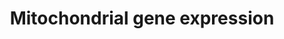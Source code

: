---
annotations:
- id: PW:0001333
  parent: regulatory pathway
  type: Pathway Ontology
  value: mitochondrial transcription pathway
authors:
- Mkutmon
- MaintBot
- Eweitz
- Egonw
citedin: ''
communities: []
description: Numerous nuclear-encoded genes co-ordinate the expression of genes encoded
  on the mitochondrial genome.
last-edited: 2025-07-17
ndex: null
organisms:
- Bos taurus
redirect_from:
- /index.php/Pathway:WP3134
- /instance/WP3134
- /instance/WP3134_r140001
revision: r140001
schema-jsonld:
- '@context': https://schema.org/
  '@id': https://wikipathways.github.io/pathways/WP3134.html
  '@type': Dataset
  creator:
    '@type': Organization
    name: WikiPathways
  description: Numerous nuclear-encoded genes co-ordinate the expression of genes
    encoded on the mitochondrial genome.
  keywords:
  - CAMK4
  - CREB1
  - Ca²⁺
  - ESRRA
  - GABPA
  - GABPB1
  - HCFC1
  - MTERF1
  - MTERFD1
  - MYEF2
  - NRF1
  - POLRMT
  - PPARGC1A
  - PPARGC1B
  - PPP3CA
  - PPRC1
  - SP1
  - TFAM
  - TFB1M
  - TFB2M
  - cAMP
  - cGMP
  license: CC0
  name: Mitochondrial gene expression
seo: CreativeWork
title: Mitochondrial gene expression
wpid: WP3134
---